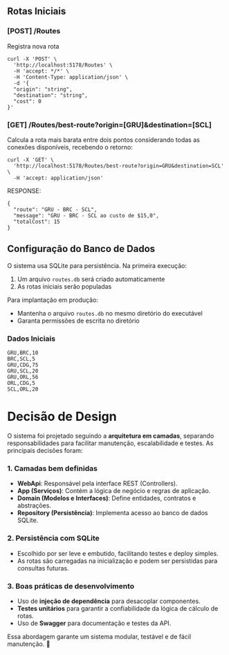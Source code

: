 ## Rotas Iniciais
### [POST] /Routes
Registra nova rota
```
curl -X 'POST' \
  'http://localhost:5178/Routes' \
  -H 'accept: */*' \
  -H 'Content-Type: application/json' \
  -d '{
  "origin": "string",
  "destination": "string",
  "cost": 0
}'
```
### [GET] /Routes/best-route?origin=[GRU]&destination=[SCL]
Calcula a rota mais barata entre dois pontos considerando todas as conexões disponíveis, recebendo o retorno:
```
curl -X 'GET' \
  'http://localhost:5178/Routes/best-route?origin=GRU&destination=SCL' \
  -H 'accept: application/json'
```
RESPONSE:
```
{
  "route": "GRU - BRC - SCL",
  "message": "GRU - BRC - SCL ao custo de $15,0",
  "totalCost": 15
}
```

## Configuração do Banco de Dados

O sistema usa SQLite para persistência. Na primeira execução:
1. Um arquivo `routes.db` será criado automaticamente
2. As rotas iniciais serão populadas

Para implantação em produção:
- Mantenha o arquivo `routes.db` no mesmo diretório do executável
- Garanta permissões de escrita no diretório
### Dados Iniciais
```
GRU,BRC,10
BRC,SCL,5
GRU,CDG,75
GRU,SCL,20
GRU,ORL,56
ORL,CDG,5
SCL,ORL,20
```

# Decisão de Design

O sistema foi projetado seguindo a **arquitetura em camadas**, separando responsabilidades para facilitar manutenção, escalabilidade e testes. As principais decisões foram:  

### **1. Camadas bem definidas**  
- **WebApi**: Responsável pela interface REST (Controllers).  
- **App (Serviços)**: Contém a lógica de negócio e regras de aplicação.  
- **Domain (Modelos e Interfaces)**: Define entidades, contratos e abstrações.  
- **Repository (Persistência)**: Implementa acesso ao banco de dados SQLite.  

### **2. Persistência com SQLite**  
- Escolhido por ser leve e embutido, facilitando testes e deploy simples.  
- As rotas são carregadas na inicialização e podem ser persistidas para consultas futuras.  

### **3. Boas práticas de desenvolvimento**  
- Uso de **injeção de dependência** para desacoplar componentes.  
- **Testes unitários** para garantir a confiabilidade da lógica de cálculo de rotas.  
- Uso de **Swagger** para documentação e testes da API.  

Essa abordagem garante um sistema modular, testável e de fácil manutenção. 🚀
